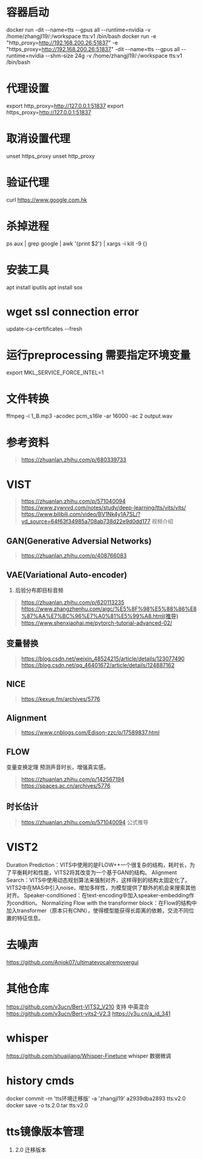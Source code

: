 
# 容器启动
docker run -dit --name=tts --gpus all --runtime=nvidia -v /home/zhangjl19/:/workspace tts:v1 /bin/bash
docker run -e "http_proxy=http://192.168.200.26:51837" -e "https_proxy=http://192.168.200.26:51837" -dit --name=tts --gpus all --runtime=nvidia --shm-size 24g -v /home/zhangjl19/:/workspace tts:v1 /bin/bash


# 代理设置
export http_proxy=http://127.0.0.1:51837
export https_proxy=http://127.0.0.1:51837

# 取消设置代理
unset https_proxy
unset http_proxy


# 验证代理
curl https://www.google.com.hk

# 杀掉进程
ps aux | grep google | awk '{print $2'} | xargs -i kill -9 {}

# 安装工具
apt install iputils
apt install sox

# wget ssl connection error
update-ca-certificates --fresh

# 运行preprocessing 需要指定环境变量
export MKL_SERVICE_FORCE_INTEL=1

# 文件转换
ffmpeg -i 1_B.mp3 -acodec pcm_s16le -ar 16000 -ac 2 output.wav

# 参考资料
> https://zhuanlan.zhihu.com/p/680339733

# VIST
> https://zhuanlan.zhihu.com/p/571040094
> https://www.zywvvd.com/notes/study/deep-learning/tts/vits/vits/
> https://www.bilibili.com/video/BV1Nk4y1A7SL/?vd_source=64f63f34985a708ab738d22e9d0dd177 视频介绍

## GAN(Generative Adversial Networks)
> https://zhuanlan.zhihu.com/p/408766083

## VAE(Variational Auto-encoder)
1. 后验分布即目标音频
> https://zhuanlan.zhihu.com/p/620113235
> https://www.zhangzhenhu.com/aigc/%E5%8F%98%E5%88%86%E8%87%AA%E7%BC%96%E7%A0%81%E5%99%A8.html(推导)
> https://www.shenxiaohai.me/pytorch-tutorial-advanced-02/


## 变量替换
> https://blog.csdn.net/weixin_48524215/article/details/123077490
> https://blog.csdn.net/qq_46401672/article/details/124887162

## NICE
> https://kexue.fm/archives/5776

## Alignment 
> https://www.cnblogs.com/Edison-zzc/p/17589837.html

## FLOW
变量变换定理
预测声音时长，增强真实感。
> https://zhuanlan.zhihu.com/p/142567194
> https://spaces.ac.cn/archives/5776

## 时长估计
> https://zhuanlan.zhihu.com/p/571040094 公式推导

# VIST2
Duration Prediction：VITS中使用的是FLOW++一个很复杂的结构，耗时长，为了平衡耗时和性能，VITS2将其改变为一个基于GAN的结构。
Alignment Search：VITS中使用动态规划算法来强制对齐，这样得到的结构太固定化了。VITS2中在MAS中引入noise，增加多样性，为模型提供了额外的机会来搜索其他对齐。
Speaker-conditioned：在text-encoding中加入speaker-embedding作为condition。
Normalizing Flow with the transformer block：在Flow的结构中加入transformer（原本只有CNN），使得模型能获得长距离的依赖，交流不同位置的特征信息。

# 去噪声
https://github.com/Anjok07/ultimatevocalremovergui

# 其他仓库
https://github.com/v3ucn/Bert-VITS2_V210 支持 中英混合
https://github.com/v3ucn/Bert-vits2-V2.3  https://v3u.cn/a_id_341

# whisper
https://github.com/shuaijiang/Whisper-Finetune whisper 数据微调 

# history cmds
docker  commit  -m  'tts环境迁移版'  -a  'zhangjl19'  a2939dba2893  tts:v2.0
docker  save  -o  ts.2.0.tar  tts:v2.0

# tts镜像版本管理
1. 2.0 迁移版本
